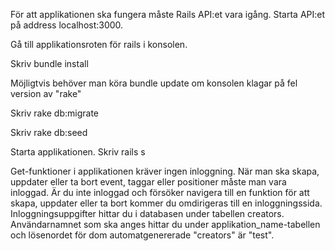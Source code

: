 För att applikationen ska fungera måste Rails API:et vara igång. Starta API:et på address localhost:3000. 

Gå till applikationsroten för rails i konsolen.

Skriv bundle install

Möjligtvis behöver man köra bundle update om konsolen klagar på fel version av "rake"

Skriv rake db:migrate

Skriv rake db:seed

Starta applikationen. Skriv rails s

Get-funktioner i  applikationen kräver ingen inloggning. När man ska skapa, uppdater eller ta bort event, taggar eller positioner måste man vara inloggad. Är du inte inloggad och försöker navigera till en funktion för att skapa, uppdater eller ta bort kommer du omdirigeras till en inloggningssida. Inloggningsuppgifter hittar du i databasen under tabellen creators. Användarnamnet som ska anges hittar du under applikation_name-tabellen och lösenordet för dom automatgenererade "creators" är "test". 
